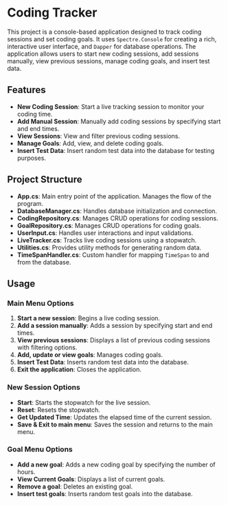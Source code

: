 ﻿# Coding Tracker

This project is a console-based application designed to track coding sessions and set coding goals. It uses `Spectre.Console` for creating a rich, interactive user interface, and `Dapper` for database operations. The application allows users to start new coding sessions, add sessions manually, view previous sessions, manage coding goals, and insert test data.

## Features

- **New Coding Session**: Start a live tracking session to monitor your coding time.
- **Add Manual Session**: Manually add coding sessions by specifying start and end times.
- **View Sessions**: View and filter previous coding sessions.
- **Manage Goals**: Add, view, and delete coding goals.
- **Insert Test Data**: Insert random test data into the database for testing purposes.

## Project Structure

- **App.cs**: Main entry point of the application. Manages the flow of the program.
- **DatabaseManager.cs**: Handles database initialization and connection.
- **CodingRepository.cs**: Manages CRUD operations for coding sessions.
- **GoalRepository.cs**: Manages CRUD operations for coding goals.
- **UserInput.cs**: Handles user interactions and input validations.
- **LiveTracker.cs**: Tracks live coding sessions using a stopwatch.
- **Utilities.cs**: Provides utility methods for generating random data.
- **TimeSpanHandler.cs**: Custom handler for mapping `TimeSpan` to and from the database.

## Usage

### Main Menu Options

1. **Start a new session**: Begins a live coding session.
2. **Add a session manually**: Adds a session by specifying start and end times.
3. **View previous sessions**: Displays a list of previous coding sessions with filtering options.
4. **Add, update or view goals**: Manages coding goals.
5. **Insert Test Data**: Inserts random test data into the database.
6. **Exit the application**: Closes the application.

### New Session Options

- **Start**: Starts the stopwatch for the live session.
- **Reset**: Resets the stopwatch.
- **Get Updated Time**: Updates the elapsed time of the current session.
- **Save & Exit to main menu**: Saves the session and returns to the main menu.

### Goal Menu Options

- **Add a new goal**: Adds a new coding goal by specifying the number of hours.
- **View Current Goals**: Displays a list of current goals.
- **Remove a goal**: Deletes an existing goal.
- **Insert test goals**: Inserts random test goals into the database.